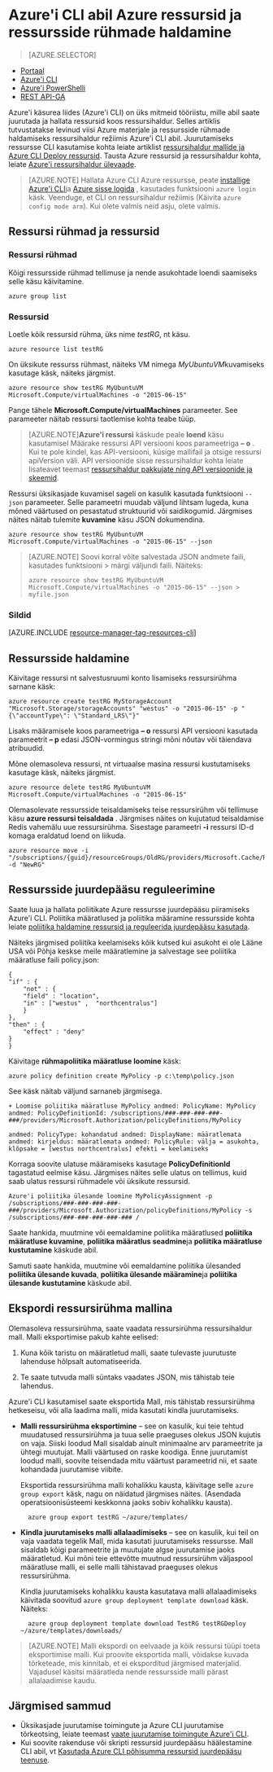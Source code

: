 
<properties
    pageTitle="Azure'i CLI ressursside haldamine | Microsoft Azure'i"
    description="Azure'i käsurea liides (CLI) abil Azure ressursid ja rühmade haldamine"
    editor=""
    manager="timlt"
    documentationCenter=""
    authors="dlepow"
    services="azure-resource-manager"/>

<tags
    ms.service="azure-resource-manager"
    ms.workload="multiple"
    ms.tgt_pltfrm="vm-multiple"
    ms.devlang="na"
    ms.topic="article"
    ms.date="08/22/2016"
    ms.author="danlep"/>

# <a name="use-the-azure-cli-to-manage-azure-resources-and-resource-groups"></a>Azure'i CLI abil Azure ressursid ja ressursside rühmade haldamine


> [AZURE.SELECTOR]
- [Portaal](azure-portal/resource-group-portal.md) 
- [Azure'i CLI](xplat-cli-azure-resource-manager.md)
- [Azure'i PowerShelli](powershell-azure-resource-manager.md)
- [REST API-GA](resource-manager-rest-api.md)


Azure'i käsurea liides (Azure'i CLI) on üks mitmeid tööriistu, mille abil saate juurutada ja hallata ressursid koos ressursihaldur. Selles artiklis tutvustatakse levinud viisi Azure materjale ja ressursside rühmade haldamiseks ressursihaldur režiimis Azure'i CLI abil. Juurutamiseks ressursse CLI kasutamise kohta leiate artiklist [ressursihaldur mallide ja Azure CLI Deploy ressursid](resource-group-template-deploy-cli.md). Tausta Azure ressursid ja ressursihaldur kohta, leiate [Azure'i ressursihaldur ülevaade](azure-resource-manager/resource-group-overview.md).

>[AZURE.NOTE] Hallata Azure CLI Azure ressursse, peate [installige Azure'i CLI](xplat-cli-install.md)ja [Azure sisse logida](xplat-cli-connect.md) , kasutades funktsiooni `azure login` käsk. Veenduge, et CLI on ressursihaldur režiimis (Käivita `azure config mode arm`). Kui olete valmis neid asju, olete valmis.



## <a name="get-resource-groups-and-resources"></a>Ressursi rühmad ja ressursid

### <a name="resource-groups"></a>Ressursi rühmad

Kõigi ressursside rühmad tellimuse ja nende asukohtade loendi saamiseks selle käsu käivitamine.

    azure group list
    

### <a name="resources"></a>Ressursid
 Loetle kõik ressursid rühma, üks nime *testRG*, nt käsu.

    azure resource list testRG

On üksikute ressurss rühmast, näiteks VM nimega *MyUbuntuVM*kuvamiseks kasutage käsk, näiteks järgmist.

    azure resource show testRG MyUbuntuVM Microsoft.Compute/virtualMachines -o "2015-06-15"
    
Pange tähele **Microsoft.Compute/virtualMachines** parameeter. See parameeter näitab ressursi taotlemise kohta teabe tüüp.
    
>[AZURE.NOTE]**Azure'i ressursi** käskude peale **loend** käsu kasutamisel Määrake ressursi API versiooni koos parameetriga **– o** . Kui te pole kindel, kas API-versiooni, küsige mallifail ja otsige ressursi apiVersion väli. API versioonide sisse ressursihaldur kohta leiate lisateavet teemast [ressursihaldur pakkujate ning API versioonide ja skeemid](resource-manager-supported-services.md).

Ressursi üksikasjade kuvamisel sageli on kasulik kasutada funktsiooni `--json` parameeter. Selle parameetri muudab väljund lihtsam lugeda, kuna mõned väärtused on pesastatud struktuurid või saidikogumid. Järgmises näites näitab tulemite **kuvamine** käsu JSON dokumendina.

    azure resource show testRG MyUbuntuVM Microsoft.Compute/virtualMachines -o "2015-06-15" --json

>[AZURE.NOTE] Soovi korral võite salvestada JSON andmete faili, kasutades funktsiooni &gt; märgi väljundi faili. Näiteks:
>
> `azure resource show testRG MyUbuntuVM Microsoft.Compute/virtualMachines -o "2015-06-15" --json > myfile.json`

### <a name="tags"></a>Sildid

[AZURE.INCLUDE [resource-manager-tag-resources-cli](../includes/resource-manager-tag-resources-cli.md)]

## <a name="manage-resources"></a>Ressursside haldamine


Käivitage ressursi nt salvestusruumi konto lisamiseks ressursirühma sarnane käsk:

    azure resource create testRG MyStorageAccount "Microsoft.Storage/storageAccounts" "westus" -o "2015-06-15" -p "{\"accountType\": \"Standard_LRS\"}"
    
Lisaks määramisele koos parameetriga **– o** ressursi API versiooni kasutada parameetrit **– p** edasi JSON-vormingus stringi mõni nõutav või täiendava atribuudid.
    
    
Mõne olemasoleva ressursi, nt virtuaalse masina ressursi kustutamiseks kasutage käsk, näiteks järgmist.

    azure resource delete testRG MyUbuntuVM Microsoft.Compute/virtualMachines -o "2015-06-15"

Olemasolevate ressursside teisaldamiseks teise ressursirühm või tellimuse käsu **azure ressursi teisaldada** . Järgmises näites on kujutatud teisaldamise Redis vahemälu uue ressursirühma. Sisestage parameetri **-i** ressursi ID-d komaga eraldatud loend on liikuda.


    azure resource move -i "/subscriptions/{guid}/resourceGroups/OldRG/providers/Microsoft.Cache/Redis/examplecache" -d "NewRG"

## <a name="control-access-to-resources"></a>Ressursside juurdepääsu reguleerimine

Saate luua ja hallata poliitikate Azure ressursse juurdepääsu piiramiseks Azure'i CLI. Poliitika määratlused ja poliitika määramine ressursside kohta leiate [poliitika haldamine ressursid ja reguleerida juurdepääsu kasutada](resource-manager-policy.md).

Näiteks järgmised poliitika keelamiseks kõik kutsed kui asukoht ei ole Lääne USA või Põhja keskse meile määratlemine ja salvestage see poliitika määratluse faili policy.json:

    {
    "if" : {
        "not" : {
        "field" : "location",
        "in" : ["westus" ,  "northcentralus"]
        }
    },
    "then" : {
        "effect" : "deny"
    }
    }

Käivitage **rühmapoliitika määratluse loomine** käsk:

    azure policy definition create MyPolicy -p c:\temp\policy.json
    
See käsk näitab väljund sarnaneb järgmisega.

    + Loomise poliitika määratluse MyPolicy andmed: PolicyName: MyPolicy andmed: PolicyDefinitionId: /subscriptions/###-###-###-###-###/providers/Microsoft.Authorization/policyDefinitions/MyPolicy

    andmed: PolicyType: kohandatud andmed: DisplayName: määratlemata andmed: kirjeldus: määratlemata andmed: PolicyRule: välja = asukohta, klõpsake = [westus northcentralus] efekti = keelamiseks

 Korraga soovite ulatuse määramiseks kasutage **PolicyDefinitionId** tagastatud eelmise käsu. Järgmises näites selle ulatus on tellimus, kuid saab ulatus ressursi rühmadele või üksikute ressursid.

    Azure'i poliitika ülesande loomine MyPolicyAssignment -p /subscriptions/###-###-###-###-###/providers/Microsoft.Authorization/policyDefinitions/MyPolicy -s /subscriptions/###-###-###-###-### /

Saate hankida, muutmine või eemaldamine poliitika määratlused **poliitika määratluse kuvamine**, **poliitika määratlus seadmine**ja **poliitika määratluse kustutamine** käskude abil.

Samuti saate hankida, muutmine või eemaldamine poliitika ülesanded **poliitika ülesande kuvada**, **poliitika ülesande määramine**ja **poliitika ülesande kustutamine** käskude abil.


## <a name="export-a-resource-group-as-a-template"></a>Ekspordi ressursirühma mallina

Olemasoleva ressursirühma, saate vaadata ressursirühma ressursihaldur mall. Malli eksportimise pakub kahte eelised:

1. Kuna kõik taristu on määratletud malli, saate tulevaste juurutuste lahenduse hõlpsalt automatiseerida.

2. Te saate tutvuda malli süntaks vaadates JSON, mis tähistab teie lahendus.

Azure'i CLI kasutamisel saate eksportida Mall, mis tähistab ressursirühma hetkeseisu, või alla laadima malli, mida kasutati kindla juurutamiseks.

* **Malli ressursirühma eksportimine** – see on kasulik, kui teie tehtud muudatused ressursirühma ja tuua selle praeguses olekus JSON kujutis on vaja. Siiski loodud Mall sisaldab ainult minimaalne arv parameetrite ja ühtegi muutujat. Malli väärtused on raske koodiga. Enne juurutamist loodud malli, soovite teisendada mitu väärtust parameetrid nii, et saate kohandada juurutamise viibite.

    Eksportida ressursirühma malli kohalikku kausta, käivitage selle `azure group export` käsk, nagu on näidatud järgmises näites. (Asendada operatsioonisüsteemi keskkonna jaoks sobiv kohalikku kausta).

        azure group export testRG ~/azure/templates/

* **Kindla juurutamiseks malli allalaadimiseks** – see on kasulik, kui teil on vaja vaadata tegelik Mall, mida kasutati juurutamiseks ressursse. Mall sisaldab kõigi parameetrite ja muutujate algse juurutamise jaoks määratletud. Kui mõni teie ettevõtte muutnud ressursirühm väljaspool määratluse malli, ei selle malli tähistavad praeguses olekus ressursirühma.

    Kindla juurutamiseks kohalikku kausta kasutatava malli allalaadimiseks käivitada soovitud `azure group deployment template download` käsk. Näiteks:

        azure group deployment template download TestRG testRGDeploy ~/azure/templates/downloads/
 
>[AZURE.NOTE] Malli ekspordi on eelvaade ja kõik ressursi tüüpi toeta eksportimise malli. Kui proovite eksportida malli, võidakse kuvada tõrketeade, mis kinnitab, et ei eksporditud järgmised materjalid. Vajadusel käsitsi määratleda nende ressursside malli pärast allalaadimise kaudu.



## <a name="next-steps"></a>Järgmised sammud

* Üksikasjade juurutamise toimingute ja Azure CLI juurutamise tõrkeotsing, leiate teemast [vaate juurutamise toimingute Azure'i CLI](resource-manager-troubleshoot-deployments-cli.md).
* Kui soovite rakenduse või skripti ressursid juurdepääsu häälestamine CLI abil, vt [Kasutada Azure CLI põhisumma ressursid juurdepääsu teenuse](resource-group-authenticate-service-principal-cli.md).


